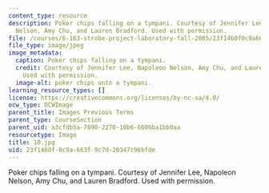 ```yaml
---
content_type: resource
description: Poker chips falling on a tympani. Courtesy of Jennifer Lee, Napoleon
  Nelson, Amy Chu, and Lauren Bradford. Used with permission.
file: /courses/6-163-strobe-project-laboratory-fall-2005/23f1460f0c9a663f9c7d20347c96bfde_10.jpg
file_type: image/jpeg
image_metadata:
  caption: Poker chips falling on a tympani.
  credit: Courtesy of Jennifer Lee, Napoleon Nelson, Amy Chu, and Lauren Bradford.
    Used with permission.
  image-alt: poker chips onto a tympani.
learning_resource_types: []
license: https://creativecommons.org/licenses/by-nc-sa/4.0/
ocw_type: OCWImage
parent_title: Images Previous Terms
parent_type: CourseSection
parent_uid: a3cfdb5a-7890-2270-10b6-6606ba1bb0aa
resourcetype: Image
title: 10.jpg
uid: 23f1460f-0c9a-663f-9c7d-20347c96bfde
---
```

Poker chips falling on a tympani. Courtesy of Jennifer Lee, Napoleon Nelson, Amy Chu, and Lauren Bradford. Used with permission.